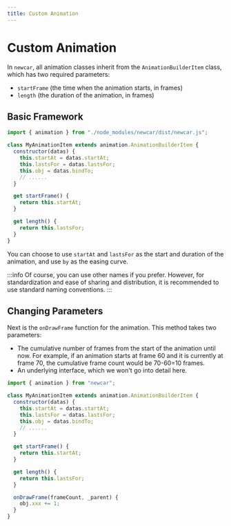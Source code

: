 ```yaml
---
title: Custom Animation
---
```


# Custom Animation

In `newcar`, all animation classes inherit from the `AnimationBuilderItem` class, which has two required parameters:

- `startFrame` (the time when the animation starts, in frames)
- `length` (the duration of the animation, in frames)

## Basic Framework

```javascript
import { animation } from "./node_modules/newcar/dist/newcar.js";

class MyAnimationItem extends animation.AnimationBuilderItem {
  constructor(datas) {
    this.startAt = datas.startAt;
    this.lastsFor = datas.lastsFor;
    this.obj = datas.bindTo;
    // ......
  }

  get startFrame() {
    return this.startAt;
  }

  get length() {
    return this.lastsFor;
  }
}
```

You can choose to use `startAt` and `lastsFor` as the start and duration of the animation, and use `by` as the easing curve.

:::info
Of course, you can use other names if you prefer. However, for standardization and ease of sharing and distribution, it is recommended to use standard naming conventions.
:::

## Changing Parameters

Next is the `onDrawFrame` function for the animation. This method takes two parameters:

- The cumulative number of frames from the start of the animation until now. For example, if an animation starts at frame 60 and it is currently at frame 70, the cumulative frame count would be 70-60=10 frames.
- An underlying interface, which we won't go into detail here.

```javascript
import { animation } from "newcar";

class MyAnimationItem extends animation.AnimationBuilderItem {
  constructor(datas) {
    this.startAt = datas.startAt;
    this.lastsFor = datas.lastsFor;
    this.obj = datas.bindTo;
    // ......
  }

  get startFrame() {
    return this.startAt;
  }

  get length() {
    return this.lastsFor;
  }

  onDrawFrame(frameCount, _parent) {
    obj.xxx += 1;
  }
}
```
